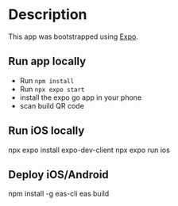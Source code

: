 # Description

This app was bootstrapped using [Expo](https://docs.expo.dev/guides/typescript/).

## Run app locally

- Run `npm install`
- Run `npx expo start`
- install the expo go app in your phone
- scan build QR code

## Run iOS locally

npx expo install expo-dev-client
npx expo run ios

## Deploy iOS/Android

npm install -g eas-cli
eas build
